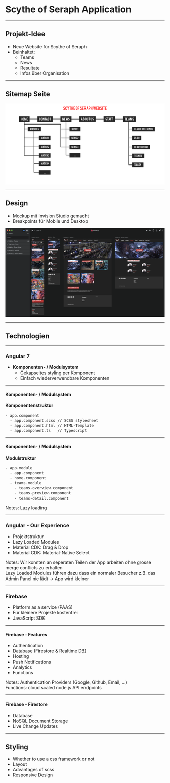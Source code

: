 # Scythe of Seraph Application

---

## Projekt-Idee

- Neue Website für Scythe of Seraph
- Beinhaltet:
  - Teams
  - News
  - Resultate
  - Infos über Organisation

----

## Sitemap Seite

<img src="./images/sitemap.png"/>

----

## Design

- Mockup mit Invision Studio gemacht
- Breakpoints für Mobile und Desktop

<img src="./images/mockup.png"/>

---

## Technologien

----

### Angular 7

- **Komponenten- / Modulsystem**
  - Gekapseltes styling per Komponent
  - Einfach wiederverwendbare Komponenten

----

#### Komponenten- / Modulsystem

**Komponentenstruktur**
```
- app.component
  - app.component.scss // SCSS stylesheet
  - app.component.html // HTML-Template
  - app.component.ts   // Typescript
```

----

#### Komponenten- / Modulsystem

**Modulstruktur**
```
- app.module
  - app.component
  - home.component
  - teams.module
    - teams-overview.component
    - teams-preview.component
    - teams-detail.component
```

Notes: Lazy loading

----

### Angular - Our Experience
- Projektstruktur
- Lazy Loaded Modules
- Material CDK: Drag & Drop
- Material CDK: Material-Native Select

Notes: Wir konnten an seperaten Teilen der App arbeiten ohne grosse merge conflicts zu erhalten  
Lazy Loaded Modules führen dazu dass ein normaler Besucher z.B. das Admin Panel nie lädt   -> App wird kleiner

----

### Firebase
- Platform as a service (PAAS)
- Für kleinere Projekte kostenfrei
- JavaScript SDK

----

#### Firebase - Features
- Authentication
- Database (Firestore & Realtime DB)
- Hosting
- Push Notifications
- Analytics
- Functions

Notes: Authentication Providers (Google, Github, Email, ...)  
Functions: cloud scaled node.js API endpoints

----

#### Firebase - Firestore
- Database
- NoSQL Document Storage
- Live Change Updates

---

## Styling

- Whether to use a css framework or not
- Layout
- Advantages of scss
- Responsive Design